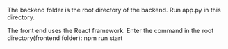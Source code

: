 The backend folder is the root directory of the backend. Run app.py in this directory.

The front end uses the React framework. Enter the command in the root directory(frontend folder): npm run start
